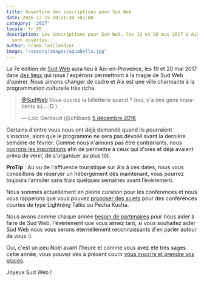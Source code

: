 ```yaml
---
title: Ouverture des inscriptions pour Sud Web
date: 2016-12-15 10:21:30 +01:00
category: '2017'
locale: fr_FR
description: Les inscriptions pour Sud Web, les 19 et 20 mai 2017 à Aix-en-Provence
  sont ouvertes.
author: Frank Taillandier
image: "/assets/images/aquabella.jpg"
---
```


La 7e édition de [Sud Web](https://sudweb.fr/2017/) aura lieu à Aix-en-Provence, les 19 et 20 mai 2017 dans [des lieux](https://sudweb.fr/2017/lieux/) qui nous l'espérons permettront à la magie de Sud Web d'opérer. Nous aimons changer de cadre et Aix est une ville charmante à la programmation culturelle très riche.

<blockquote class="twitter-tweet" data-conversation="none" data-lang="fr"><p lang="fr" dir="ltr"><a href="https://twitter.com/SudWeb">@SudWeb</a> Vous ouvrez la billetterie quand ? (oui, y&#39;a des gens impatients ici... :D )</p>&mdash; Loïc Gerbaud (@chibani) <a href="https://twitter.com/chibani/status/805792483322064896">5 décembre 2016</a></blockquote>

Certains d'entre vous nous ont déjà demandé quand ils pourraient s'inscrire, alors que le programme ne sera pas dévoilé avant la dernière semaine de février. Comme nous n'aimons pas être contrariants, nous [ouvrons les inscriptions](https://sudweb.fr/2017/inscription/) afin de permettre à ceux qui d'ores et déjà avaient prévu de venir, de s'organiser au plus tôt.

**ProTip** : Au vu de l'affluence touristique sur Aix à ces dates, nous vous conseillons de réserver un hébergement dès maintenant,  vous pourrez toujours l’annuler sans frais quelques semaines avant l’évènement.

Nous sommes actuellement en pleine curation pour les conférences et nous vous rappelons que vous pouvez [proposer des sujets](https://sudweb.fr/2017/appel-a-sujets/) pour des conférences courtes de type Lightning Talks ou Pecha Kucha.

Nous avons comme chaque année [besoin de partenaires](https://sudweb.fr/2017/assets/files/dossier-de-partenariat-sudweb.pdf) pour nous aider à faire de Sud Web, l'évènement que vous aimez tant, si vous souhaitez aider Sud Web nous vous serons éternellement reconnaissants d'en parler autour de vous :)

Oui, c'est un peu Noël avant l'heure et comme vous avez été très sages cette année, vous pouvez dès à présent courir [vous inscrire et prendre vos places](https://sudweb.fr/2017/inscription/).

Joyeux Sud Web !

<script async src="//platform.twitter.com/widgets.js" charset="utf-8"></script>
